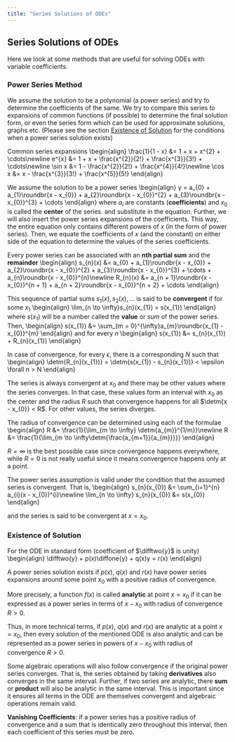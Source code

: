 ```yaml
---
title: "Series Solutions of ODEs"
---
```


## Series Solutions of ODEs
Here we look at some methods that are useful for solving ODEs with variable coefficients.

### Power Series Method
We assume the solution to be a polynomial (a power series) and try to determine the coefficients of the same. We try to compare this series to expansions of common functions (if possible) to determine the final solution form, or even the series form which can be used for approximate solutions, graphs etc. (Please see the section [Existence of Solution](#existence-of-solution) for the conditions when a power series solution exists)

Common series expansions
\begin{align}
    \frac{1}{1 - x} &= 1 + x + x^{2} + \cdots\newline
    e^{x} &= 1 + x + \frac{x^{2}}{2!} + \frac{x^{3}}{3!} + \cdots\newline
    \sin x &= 1 - \frac{x^{2}}{2!} + \frac{x^{4}}{4!}\newline
    \cos x &= x - \frac{x^{3}}{3!} + \frac{x^{5}}{5!}
\end{align}

We assume the solution to be a power series
\begin{align}
    y = a_{0} + a_{1}\roundbr{x - x_{0}} + a_{2}\roundbr{x - x_{0}}^{2} + a_{3}\roundbr{x - x_{0}}^{3} + \cdots
\end{align}
where $a_{i}$ are constants (**coefficients**) and $x_{0}$ is called the **center** of the series.
and substitute in the equation. Further, we will also insert the power series expansions of the coefficients. This way, the entire equation only contains different powers of $x$ (in the form of power series). Then, we equate the coefficients of $x$ (and the constant) on either side of the equation to determine the values of the series coefficients.

Every power series can be associated with an **nth partial sum** and the **remainder**
\begin{align}
    s_{n}(x) &= a_{0} + a_{1}\roundbr{x - x_{0}} + a_{2}\roundbr{x - x_{0}}^{2} + a_{3}\roundbr{x - x_{0}}^{3} + \cdots + a_{n}\roundbr{x - x_{0}}^{n}\newline
    R_{n}(x) &= a_{n + 1}\roundbr{x - x_{0}}^{n + 1} + a_{n + 2}\roundbr{x - x_{0}}^{n + 2} + \cdots
\end{align}

This sequence of partial sums $s_{1}(x), s_{2}(x), \ldots$ is said to be **convergent** if for some $x_{1}$
\begin{align}
    \lim_{n \to \infty}s_{n}(x_{1}) = s(x_{1})
\end{align}
where $s(x_{1})$ will be a number called the **value** or _sum_ of the power series. Then,
\begin{align}
    s(x_{1}) &= \sum_{m = 0}^{\infty}a_{m}\roundbr{x_{1} - x_{0}}^{m}
\end{align}
and for every $n$
\begin{align}
    s(x_{1}) &= s_{n}(x_{1}) + R_{n}(x_{1})
\end{align}

In case of convergence, for every $\epsilon$, there is a corresponding $N$ such that
\begin{align}
    \detm{R_{n}(x_{1})} = \detm{s(x_{1}) - s_{n}(x_{1})} < \epsilon \forall n > N
\end{align}

The series is always convergent at $x_{0}$ and there may be other values where the series converges. In that case, these values form an interval with $x_{0}$ as the center and the radius $R$ such that convergence happens for all $\detm{x - x_{0}} < R$. For other values, the series diverges.

The radius of convergence can be determined using each of the formulae
\begin{align}
    R &= \frac{1}{\lim_{m \to \infty} \detm{a_{m}}^{1/m}}\newline
    R &= \frac{1}{\lim_{m \to \infty\detm{\frac{a_{m+1}}{a_{m}}}}}
\end{align}

$R = \infty$ is the best possible case since convergence happens everywhere, while $R = 0$ is not really useful since it means convergence happens only at a point.

The power series assumption is valid under the condition that the assumed series is convergent. That is,
\begin{align}
    s_{n}(x_{0}) &= \sum_{i=1}^{n} a_{i}(x - x_{0})^{i}\newline
    \lim_{n \to \infty} s_{n}(x_{0}) &= s(x_{0})
\end{align}

and the series is said to be convergent at $x = x_{0}$.

### Existence of Solution
For the ODE in standard form (coefficient of $\difftwo{y}$ is unity)
\begin{align}
    \difftwo{y} + p(x)\diffone{y} + q(x)y = r(x)
\end{align}

A power series solution exists if $p(x)$, $q(x)$ and $r(x)$ have power series expansions around some point $x_{0}$ with a positive radius of convergence.

More precisely, a function $f(x)$ is called **analytic** at point $x = x_{0}$ if it can be expressed as a power series in terms of $x - x_{0}$ with radius of convergence $R > 0$.

Thus, in more technical terms, if $p(x)$, $q(x)$ and $r(x)$ are analytic at a point $x = x_{0}$, then every solution of the mentioned ODE is also analytic and can be represented as a power series in powers of $x - x_{0}$ with radius of convergence $R > 0$.

Some algebraic operations will also follow convergence if the original power series converges. That is, the series obtained by taking **derivatives** also converges in the same interval. Further, if two series are analytic, there **sum** or **product** will also be analytic in the same interval. This is important since it ensures all terms in the ODE are themselves convergent and algebraic operations remain valid.

**Vanishing Coefficients**: if a power series has a positive radius of convergence and a sum that is identically zero throughout this interval, then each coefficient of this series must be zero.
